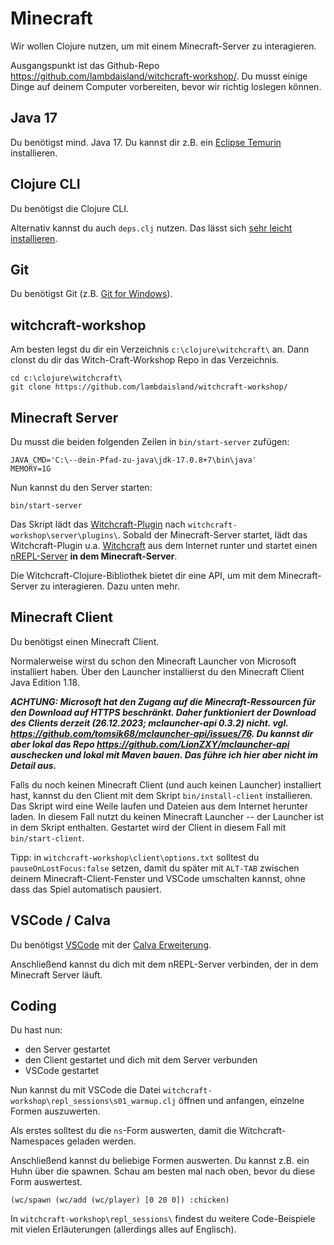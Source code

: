 # Minecraft 

Wir wollen Clojure nutzen, um mit einem Minecraft-Server zu interagieren. 

Ausgangspunkt ist das Github-Repo
https://github.com/lambdaisland/witchcraft-workshop/. Du musst einige Dinge auf
deinem Computer vorbereiten, bevor wir richtig loslegen können.

## Java 17

Du benötigst mind. Java 17. Du kannst dir z.B. ein [Eclipse
Temurin](https://adoptium.net/de/temurin/releases/?os=windows&arch=x86&package=jdk&version=17)
installieren.

## Clojure CLI

Du benötigst die Clojure CLI.

Alternativ kannst du auch `deps.clj` nutzen. Das lässt sich [sehr leicht
installieren](https://github.com/borkdude/deps.clj#quickstart).

## Git

Du benötigst Git (z.B. [Git for Windows](https://gitforwindows.org/)).

## witchcraft-workshop

Am besten legst du dir ein Verzeichnis `c:\clojure\witchcraft\` an. Dann clonst
du dir das Witch-Craft-Workshop Repo in das Verzeichnis.

```
cd c:\clojure\witchcraft\
git clone https://github.com/lambdaisland/witchcraft-workshop/
```

## Minecraft Server

Du musst die beiden folgenden Zeilen in `bin/start-server` zufügen:

```
JAVA_CMD='C:\--dein-Pfad-zu-java\jdk-17.0.8+7\bin\java'
MEMORY=1G
```

Nun kannst du den Server starten:

```
bin/start-server
```

Das Skript lädt das
[Witchcraft-Plugin](https://github.com/lambdaisland/witchcraft-plugin) nach
`witchcraft-workshop\server\plugins\`. Sobald der Minecraft-Server startet, lädt
das Witchcraft-Plugin u.a.
[Witchcraft](https://github.com/lambdaisland/witchcraft) aus dem Internet runter
und startet einen [nREPL-Server](https://github.com/nrepl/nrepl) **in dem
Minecraft-Server**.

Die Witchcraft-Clojure-Bibliothek bietet dir eine API, um mit dem
Minecraft-Server zu interagieren. Dazu unten mehr.

## Minecraft Client

Du benötigst einen Minecraft Client.

Normalerweise wirst du schon den Minecraft Launcher von Microsoft installiert
haben. Über den Launcher installierst du den Minecraft Client Java Edition 1.18.

***ACHTUNG: Microsoft hat den Zugang auf die Minecraft-Ressourcen für den
Download auf HTTPS beschränkt. Daher funktioniert der Download des Clients
derzeit (26.12.2023; mclauncher-api 0.3.2) nicht. vgl.
https://github.com/tomsik68/mclauncher-api/issues/76. Du kannst dir aber lokal
das Repo https://github.com/LionZXY/mclauncher-api auschecken und lokal mit
Maven bauen. Das führe ich hier aber nicht im Detail aus.***

Falls du noch keinen Minecraft Client (und auch keinen Launcher) installiert
hast, kannst du den Client mit dem Skript `bin/install-client` installieren. Das
Skript wird eine Weile laufen und Dateien aus dem Internet herunter laden. In
diesem Fall nutzt du keinen Minecraft Launcher -- der Launcher ist in dem Skript
enthalten. Gestartet wird der Client in diesem Fall mit `bin/start-client`.

Tipp: in `witchcraft-workshop\client\options.txt` solltest du
`pauseOnLostFocus:false` setzen, damit du später mit `ALT-TAB` zwischen deinem
Minecraft-Client-Fenster und VSCode umschalten kannst, ohne dass das Spiel
automatisch pausiert.

## VSCode / Calva

Du benötigst [VSCode](https://code.visualstudio.com/download) mit der [Calva
Erweiterung](https://calva.io/getting-started/).

Anschließend kannst du dich mit dem nREPL-Server verbinden, der in dem Minecraft
Server läuft.

## Coding

Du hast nun:

* den Server gestartet
* den Client gestartet und dich mit dem Server verbunden
* VSCode gestartet

Nun kannst du mit VSCode die Datei
`witchcraft-workshop\repl_sessions\s01_warmup.clj` öffnen und anfangen, einzelne
Formen auszuwerten.

Als erstes solltest du die `ns`-Form auswerten, damit die Witchcraft-Namespaces
geladen werden.

Anschließend kannst du beliebige Formen auswerten. Du kannst z.B. ein Huhn über
die spawnen. Schau am besten mal nach oben, bevor du diese Form auswertest.

```
(wc/spawn (wc/add (wc/player) [0 20 0]) :chicken)
```

In `witchcraft-workshop\repl_sessions\` findest du weitere Code-Beispiele mit
vielen Erläuterungen (allerdings alles auf Englisch).

